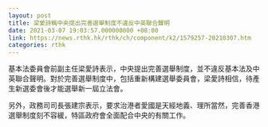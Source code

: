 ```yaml
---
layout: post
title: 梁愛詩稱中央提出完善選舉制度不違反中英聯合聲明
date: 2021-03-07 19:03:57.000000000 +08:00
link: https://news.rthk.hk/rthk/ch/component/k2/1579257-20210307.htm
categories: rthk
---
```


基本法委員會前副主任梁愛詩表示，中央提出完善選舉制度，並不違反基本法及中英聯合聲明。對於完善選舉制度中，包括重新構建選舉委員會，梁愛詩相信，待產生新選委會後才能選舉新一屆立法會。

另外，政務司司長張建宗表示，要求治港者愛國是天經地義、理所當然，完善香港選舉制度刻不容緩，特區政府會全面配合中央的有關工作。
